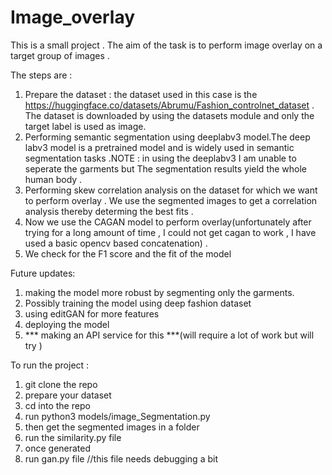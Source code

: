 # Image_overlay

This is a small project . The aim of the task is to perform image overlay on a target group of images .

The steps are :

1. Prepare the dataset : the dataset used in this case is the https://huggingface.co/datasets/Abrumu/Fashion_controlnet_dataset . The dataset is downloaded by using the datasets module and only the target label is used as image.
2. Performing semantic segmentation using deeplabv3 model.The deep labv3 model is a pretrained model and is widely used in semantic segmentation tasks .NOTE : in using the deeplabv3 I am unable to seperate the garments but The segmentation results yield the whole human body .
3. Performing skew correlation analysis on the dataset for which we want to perform overlay . We use the segmented images to get a correlation analysis thereby determing the best fits .
4. Now we use the CAGAN model to perform overlay(unfortunately after trying for a long amount of time , I could not get cagan to work , I have used a basic opencv based concatenation) .
5. We check for the F1 score and the fit of the model

Future updates:

1. making the model more robust by segmenting only the garments.
2. Possibly training the model using deep fashion dataset
3. using editGAN for more features
4. deploying the model
5. *** making an API service for this ***(will require a lot of work but will try )

To run the project :

1. git clone the repo
2. prepare your dataset
3. cd into the repo
4. run   python3 models/image_Segmentation.py
5. then get the segmented images in a folder
6. run the similarity.py file
7. once generated
8. run gan.py file //this file  needs debugging a bit
